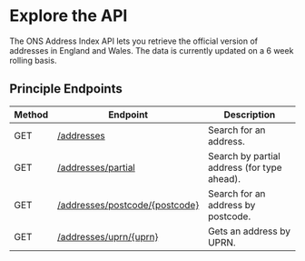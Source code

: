 <h1>Explore the API</h1>

<p>The ONS Address Index API lets you retrieve the official version of addresses in England and Wales. The data is currently updated on a 6 week rolling basis.</p>

<h2>Principle Endpoints</h2>

<table class="table">
    <thead class="table--head">
    <th scope="col" class="table--header--cell">Method</th>
    <th scope="col" class="table--header--cell">Endpoint</th>
    <th scope="col" class="table--header--cell">Description</th>
    </thead>
    <tbody>
    <tr class="table--row">
        <td class="table--cell">GET</td>
        <td class="table--cell"><a href="address.md">/addresses</a></td>
        <td class="table--cell">
            Search for an address.
        </td>
    </tr>
    <tr class="table--row">
        <td class="table--cell">GET</td>
        <td class="table--cell"><a href="partial.md">/addresses/partial</a></td>
        <td class="table--cell">
            Search by partial address (for type ahead).
        </td>
    </tr>
    <tr class="table--row">
        <td class="table--cell">GET</td>
        <td class="table--cell"><a href="postcode.md">/addresses/postcode/{postcode}</a></td>
        <td class="table--cell">
            Search for an address by postcode.
        </td>
    </tr>
    <tr class="table--row">
        <td class="table--cell">GET</td>
        <td class="table--cell"><a href="uprn.md">/addresses/uprn/{uprn}</a></td>
        <td class="table--cell">
            Gets an address by UPRN.
        </td>
    </tr>

   </tbody>
</table>